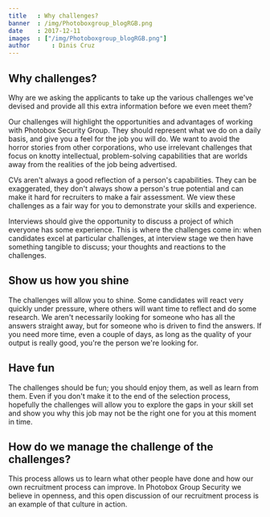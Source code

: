 ```yaml
---
title   : Why challenges?
banner  : /img/Photoboxgroup_blogRGB.png
date    : 2017-12-11
images  : ["/img/Photoboxgroup_blogRGB.png"]
author      : Dinis Cruz
---
```


## Why challenges?

Why are we asking the applicants to take up the various challenges we've devised and provide all this extra information before we even meet them?

Our challenges will highlight the opportunities and advantages of working with Photobox Security Group. They should represent what we do on a daily basis, and give you a feel for the job you will do. We want to avoid the horror stories from other corporations, who use irrelevant challenges that focus on knotty intellectual, problem-solving capabilities that are worlds away from the realities of the job being advertised.

CVs aren't always a good reflection of a person's capabilities. They can be exaggerated, they don't always show a person's true potential and can make it hard for recruiters to make a fair assessment. We view these challenges as a fair way for you to demonstrate your skills and experience.

Interviews should give the opportunity to discuss a project of which everyone has some experience. This is where the challenges come in: when candidates excel at particular challenges, at interview stage we then have something tangible to discuss; your thoughts and reactions to the challenges.

## Show us how you shine
The challenges will allow you to shine. Some candidates will react very quickly under pressure, where others will want time to reflect and do some research. We aren't necessarily looking for someone who has all the answers straight away, but for someone who is driven to find the answers. If you need more time, even a couple of days, as long as the quality of your output is really good, you're the person we're looking for. 

## Have fun
The challenges should be fun; you should enjoy them, as well as learn from them. Even if you don't make it to the end of the selection process, hopefully the challenges will allow you to explore the gaps in your skill set and show you why this job may not be the right one for you at this moment in time.

## How do we manage the challenge of the challenges? 
This process allows us to learn what other people have done and how our own recruitment process can improve. In Photobox Group Security we believe in openness, and this open discussion of our recruitment process is an example of that culture in action. 
